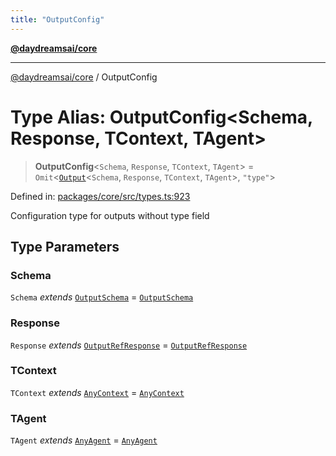 ```yaml
---
title: "OutputConfig"
---
```


[**@daydreamsai/core**](./api-reference.md)

***

[@daydreamsai/core](./api-reference.md) / OutputConfig

# Type Alias: OutputConfig\<Schema, Response, TContext, TAgent\>

> **OutputConfig**\<`Schema`, `Response`, `TContext`, `TAgent`\> = `Omit`\<[`Output`](./Output.md)\<`Schema`, `Response`, `TContext`, `TAgent`\>, `"type"`\>

Defined in: [packages/core/src/types.ts:923](https://github.com/dojoengine/daydreams/blob/95678f46ea3908883ec80d853a28c9f23ca4f5c2/packages/core/src/types.ts#L923)

Configuration type for outputs without type field

## Type Parameters

### Schema

`Schema` *extends* [`OutputSchema`](./OutputSchema.md) = [`OutputSchema`](./OutputSchema.md)

### Response

`Response` *extends* [`OutputRefResponse`](./OutputRefResponse.md) = [`OutputRefResponse`](./OutputRefResponse.md)

### TContext

`TContext` *extends* [`AnyContext`](./AnyContext.md) = [`AnyContext`](./AnyContext.md)

### TAgent

`TAgent` *extends* [`AnyAgent`](./AnyAgent.md) = [`AnyAgent`](./AnyAgent.md)
